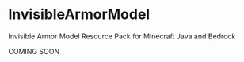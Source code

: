 # InvisibleArmorModel
Invisible Armor Model Resource Pack for Minecraft Java and Bedrock

COMING SOON

